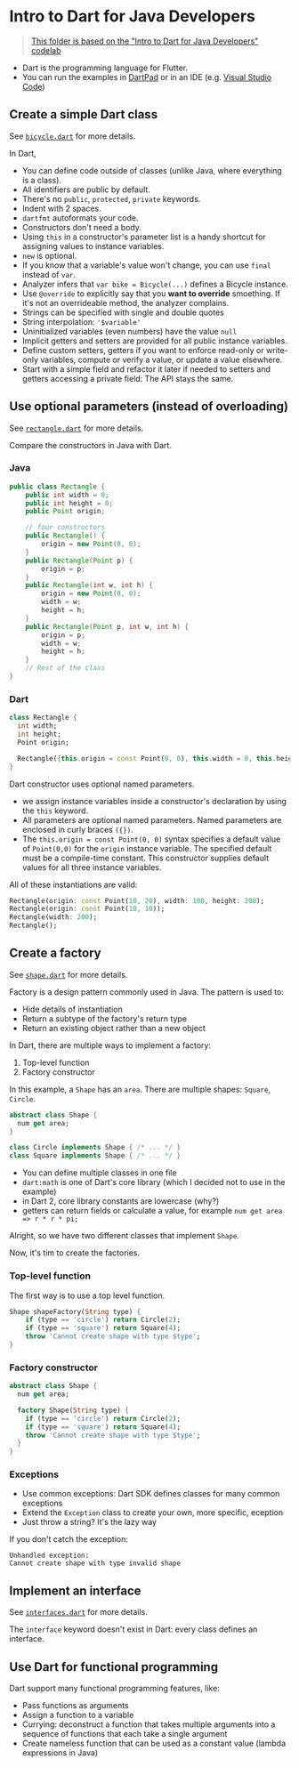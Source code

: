 # Intro to Dart for Java Developers

> [This folder is based on the "Intro to Dart for Java Developers" codelab](https://codelabs.developers.google.com/codelabs/from-java-to-dart)

* Dart is the programming language for Flutter.
* You can run the examples in [DartPad](https://dartpad.dartlang.org/) or in an IDE (e.g. [Visual Studio Code](https://marketplace.visualstudio.com/items?itemName=Dart-Code.dart-code))

## Create a simple Dart class

See [`bicycle.dart`](./bicycle.dart) for more details.

In Dart,

* You can define code outside of classes (unlike Java, where everything is a class).
* All identifiers are public by default.
* There's no `public`, `protected`, `private` keywords.
* Indent with 2 spaces.
* `dartfmt` autoformats your code.
* Constructors don't need a body.
* Using `this` in a constructor's parameter list is a handy shortcut for assigning values to instance variables.
* `new` is optional.
* If you know that a variable's value won't change, you can use `final` instead of `var`.
* Analyzer infers that `var bike = Bicycle(...)` defines a Bicycle instance.
* Use `@override` to explicitly say that you **want to override** smoething. If it's not an overrideable method, the analyzer complains.
* Strings can be specified with single and double quotes
* String interpolation: `'$variable'`
* Uninitialized variables (even numbers) have the value `null`
* Implicit getters and setters are provided for all public instance variables.
* Define custom setters, getters if you want to enforce read-only or write-only variables, compute or verify a value, or update a value elsewhere.
* Start with a simple field and refactor it later if needed to setters and getters accessing a private field: The API stays the same.

## Use optional parameters (instead of overloading)

See [`rectangle.dart`](./rectangle.dart) for more details.

Compare the constructors in Java with Dart.

### Java

```java
public class Rectangle {
    public int width = 0;
    public int height = 0;
    public Point origin;

    // four constructors
    public Rectangle() {
        origin = new Point(0, 0);
    }
    public Rectangle(Point p) {
        origin = p;
    }
    public Rectangle(int w, int h) {
        origin = new Point(0, 0);
        width = w;
        height = h;
    }
    public Rectangle(Point p, int w, int h) {
        origin = p;
        width = w;
        height = h;
    }
    // Rest of the class
}
```

### Dart

```dart
class Rectangle {
  int width;
  int height;
  Point origin;

  Rectangle({this.origin = const Point(0, 0), this.width = 0, this.height = 0});
}
```

Dart constructor uses optional named parameters.

* we assign instance variables inside a constructor's declaration by using the `this` keyword.
* All parameters are optional named parameters. Named parameters are enclosed in curly braces `({})`.
* The `this.origin = const Point(0, 0)` syntax specifies a default value of `Point(0,0)` for the `origin` instance variable. The specified default must be a compile-time constant. This constructor supplies default values for all three instance variables.

All of these instantiations are valid:

```dart
Rectangle(origin: const Point(10, 20), width: 100, height: 200);
Rectangle(origin: const Point(10, 10));
Rectangle(width: 200);
Rectangle();
```

## Create a factory

See [`shape.dart`](./shape.dart) for more details.

Factory is a design pattern commonly used in Java. The pattern is used to:
* Hide details of instantiation
* Return a subtype of the factory's return type
* Return an existing object rather than a new object

In Dart, there are multiple ways to implement a factory:
1. Top-level function
2. Factory constructor

In this example, a `Shape` has an `area`. There are multiple shapes: `Square`, `Circle`.


```dart
abstract class Shape {
  num get area;
}

class Circle implements Shape { /* ... */ }
class Square implements Shape { /* ... */ }
```

* You can define multiple classes in one file
* `dart:math` is one of Dart's core library (which I decided not to use in the example)
* in Dart 2, core library constants are lowercase (why?)
* getters can return fields or calculate a value, for example `num get area => r * r * pi;`

Alright, so we have two different classes that implement `Shape`.

Now, it's tim to create the factories.

### Top-level function

The first way is to use a top level function.

```dart
Shape shapeFactory(String type) {
    if (type == 'circle') return Circle(2);
    if (type == 'square') return Square(4);
    throw 'Cannot create shape with type $type';
}
```

### Factory constructor

```dart
abstract class Shape {
  num get area;

  factory Shape(String type) {
    if (type == 'circle') return Circle(2);
    if (type == 'square') return Square(4);
    throw 'Cannot create shape with type $type';
  }
}
```

### Exceptions

* Use common exceptions: Dart SDK defines classes for many common exceptions
* Extend the `Exception` class to create your own, more specific, eception
* Just throw a string? It's the lazy way

If you don't catch the exception:

```
Unhandled exception:
Cannot create shape with type invalid shape
```

## Implement an interface

See [`interfaces.dart`](./interfaces.dart) for more details.

The `interface` keyword doesn't exist in Dart: every class defines an interface.

## Use Dart for functional programming

Dart support many functional programming features, like:

* Pass functions as arguments
* Assign a function to a variable
* Currying: deconstruct a function that takes multiple arguments into a sequence of functions that each take a single argument
* Create nameless function that can be used as a constant value (lambda expressions in Java)
